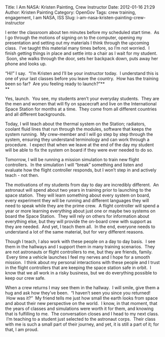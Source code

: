 Title: I Am NASA: Kristen Painting, Crew Instructor
Date: 2012-01-16 21:29
Author: Kristen Painting
Category: OpenGov
Tags: crew training, engagement, I am NASA, ISS
Slug: i-am-nasa-kristen-painting-crew-instructor

<div>

I enter the classroom about ten minutes before my scheduled start time.
 As I go through the motions of signing on to the computer, opening my
presentation and setting out my materials I think through the upcoming
class.  I’ve taught this material many times before, so I’m not worried.
 I finish getting things in place and settle into a chair as I wait for
my student.  Soon, she walks through the door, sets her backpack down,
puts away her phone and looks up.

“Hi!” I say.  “I’m Kristen and I’ll be your instructor today.  I
understand this is one of your last classes before you leave the
country.  How has the training been so far?  Are you feeling ready to
launch?”**  
**

Yes, launch.  You see, my students aren’t your everyday students.  They
are the men and women that will fly on spacecraft and live on the
International Space Station for months at a time.  They come from all
different countries and all different backgrounds.

Today, I will teach about the thermal system on the Station; radiators,
coolant fluid lines that run through the modules, software that keeps
the system running.  My crew-member and I will go step by step through
the system, ensuring they understand terminology and can work through a
procedure.  I expect that when we leave at the end of the day my student
will be able to fix the system on board if they were ever needed to do
so.

Tomorrow, I will be running a mission simulation to train new flight
controllers.  In the simulation I will “break” something and listen and
evaluate how the flight controller responds, but I won’t step in and
actively teach - not then.

The motivations of my students from day to day are incredibly different.
 An astronaut will spend about two years in training prior to launching
to the space station.  They will learn something about every system on
board, every experiment they will be running and different languages
they will need to speak while they are the prime crew.  A flight
controller will spend a year or more learning everything about just one
or maybe two systems on board the Space Station.  They will rely on
others for information about everything else, but they will provide the
on-board crew with support as they are needed.  And yet, I teach them
all.  In the end, everyone needs to understand a lot of the same
material, but for very different reasons.

Though I teach, I also work with these people on a day to day basis.  I
see them in the hallways and I support them in many training scenarios.
 They are not astronauts or flight controllers to me, but they are
friends, family.  Every time a vehicle launches I feel my nerves and I
hope for a smooth mission.  I think about my personal interactions with
these people and I trust in the flight controllers that are keeping the
space station safe in orbit.  I know that we all work in a risky
business, but we do everything possible to keep our crew safe.

When a crew returns I may see them in the hallway.  I will smile, give
them a hug and ask how they’ve been.  “I haven’t seen you since you
returned!  How was it?”  My friend tells me just how small the earth
looks from space and about their new perspective on the world.  I know,
in that moment, that the years of classes and simulations were worth it
for them, and knowing that is fulfilling to me.  The conversation closes
and I head to my next class.  I’m teaching to a student just selected to
the astronaut corps.  Their class with me is such a small part of their
journey, and yet, it is still a part of it; for that, I am proud.

<p dir="ltr">

</div>
